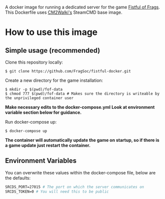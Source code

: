 A docker image for running a dedicated server for the game [Fistful of Frags](https://store.steampowered.com/app/265630/Fistful_of_Frags/). This Dockerfile uses [CM2Walki's](https://github.com/CM2Walki/) SteamCMD base image.

# How to use this image
## Simple usage (recommended)

Clone this repository locally:<br/>
```console
$ git clone https://github.com/FragSoc/fistful-docker.git
```

Create a new directory for the game installation:
```console
$ mkdir -p $(pwd)/fof-data
$ chmod 777 $(pwd)/fof-data # Makes sure the directory is writeable by the unprivileged container user
```

**Make necessary edits to the docker-compose.yml**
**Look at environment variable section below for guidance.**

Run docker-compose up:<br/>
```console
$ docker-compose up
```


**The container will automatically update the game on startup, so if there is a game update just restart the container.**


## Environment Variables
You can overwrite these values within the docker-compose file, below are the defaults: 
```dockerfile
SRCDS_PORT=27015 # The port on which the server communicates on
SRCDS_TOKEN=0 # You will need this to be public
```
